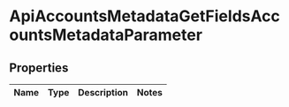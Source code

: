 

# ApiAccountsMetadataGetFieldsAccountsMetadataParameter


## Properties

| Name | Type | Description | Notes |
|------------ | ------------- | ------------- | -------------|



